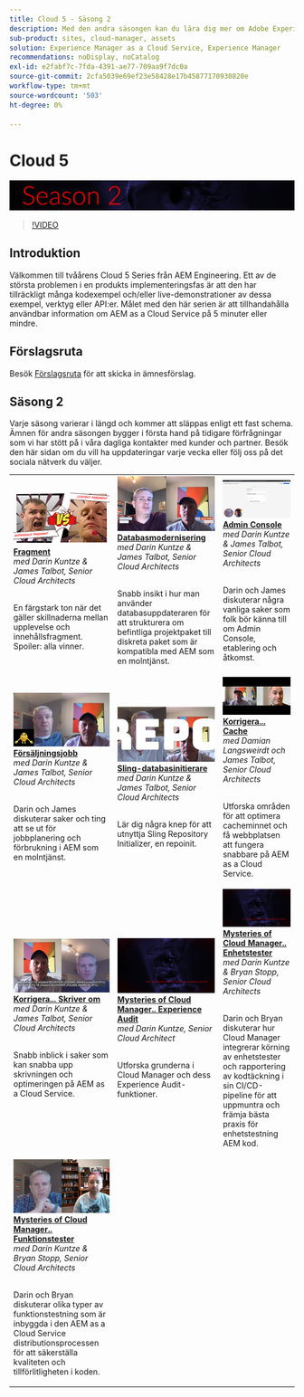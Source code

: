 ```yaml
---
title: Cloud 5 - Säsong 2
description: Med den andra säsongen kan du lära dig mer om Adobe Experience Manager (AEM) as a Cloud Service från Adobe egna tekniker som bygger upp det och de experttjänster som levererar det.
sub-product: sites, cloud-manager, assets
solution: Experience Manager as a Cloud Service, Experience Manager
recommendations: noDisplay, noCatalog
exl-id: e2fabf7c-7fda-4391-ae77-709aa9f7dc0a
source-git-commit: 2cfa5039e69ef23e58428e17b45877170930820e
workflow-type: tm+mt
source-wordcount: '503'
ht-degree: 0%

---
```


# Cloud 5

![AEM Experts Series](./imgs/masthead-s2.png)
>[!VIDEO](https://video.tv.adobe.com/v/343127)

## Introduktion

Välkommen till tvåårens Cloud 5 Series från AEM Engineering. Ett av de största problemen i en produkts implementeringsfas är att den har tillräckligt många kodexempel och/eller live-demonstrationer av dessa exempel, verktyg eller API:er. Målet med den här serien är att tillhandahålla användbar information om AEM as a Cloud Service på 5 minuter eller mindre.

## Förslagsruta

Besök [Förslagsruta](https://forms.office.com/r/74P5Xz4UH0) för att skicka in ämnesförslag.

## Säsong 2

Varje säsong varierar i längd och kommer att släppas enligt ett fast schema. Ämnen för andra säsongen bygger i första hand på tidigare förfrågningar som vi har stött på i våra dagliga kontakter med kunder och partner. Besök den här sidan om du vill ha uppdateringar varje vecka eller följ oss på det sociala nätverk du väljer.

<table>
    <tr>
        <td>
            <a href="season-2/cloud5-experience-v-content-fragments.md">
                <img alt="Fragment" src="./imgs/s2/000-thumb.png"/>
            </a>
            <div>
                <a href="season-2/cloud5-experience-v-content-fragments.md"><strong>Fragment</strong></a>        
                <br/><em>med Darin Kuntze &amp; James Talbot, Senior Cloud Architects</em>
            </div>
            <p>
                <br/>
                En färgstark ton när det gäller skillnaderna mellan upplevelse och innehållsfragment. Spoiler: alla vinner.
            </p>
        </td>   
         <td>
            <a href="season-2/cloud5-repo-modernizer.md">
                 <img alt="Databasmodernisering" src="./imgs/s2/001-thumb.png"/>
            </a>
            <div>
                <a href="season-2/cloud5-repo-modernizer.md"><strong>Databasmodernisering</strong></a> 
               <br/><em>med Darin Kuntze &amp; James Talbot, Senior Cloud Architects</em>
            </div>
            <p>
                <br/>
                Snabb insikt i hur man använder databasuppdateraren för att strukturera om befintliga projektpaket till diskreta paket som är kompatibla med AEM som en molntjänst.
            </p>
         </td>
         <td>
            <a href="season-2/cloud5-admin-console.md">
                 <img alt="Admin Console" src="./imgs/s2/002-thumb.png"/>
            </a>
            <div>
                  <a href="season-2/cloud5-admin-console.md"><strong>Admin Console</strong></a>
               <br/><em>med Darin Kuntze &amp; James Talbot, Senior Cloud Architects</em>
            </div>
            <p>
            <br/>
               Darin och James diskuterar några vanliga saker som folk bör känna till om Admin Console, etablering och åtkomst.
            </p>
         </td> 
  </tr>
  <tr>
         <td>
            <a href="season-2/cloud5-sling-job-scheduler.md">
                 <img alt="Försäljningsjobb" src="./imgs/s2/003-thumb.png"/>
            </a>
            <div>
                  <a href="season-2/cloud5-sling-job-scheduler.md"><strong>Försäljningsjobb</strong></a>
               <br/><em>med Darin Kuntze &amp; James Talbot, Senior Cloud Architects</em>
            </div>
            <p>
            <br/>
               Darin och James diskuterar saker och ting att se ut för jobbplanering och förbrukning i AEM som en molntjänst.
            </p>
         </td> 
         <td>
            <a href="season-2/cloud5-repoinit.md">
                 <img alt="Repo Initializer (repoinit)" src="./imgs/s2/004-thumb.png"/>
            </a>
            <div>
                  <a href="season-2/cloud5-repoinit.md"><strong>Sling-databasinitierare</strong></a>
               <br/><em>med Darin Kuntze &amp; James Talbot, Senior Cloud Architects</em>
            </div>
            <p>
            <br/>
              Lär dig några knep för att utnyttja Sling Repository Initializer, en repoinit.
            </p>
         </td>   
     <td>
            <a href="season-2/cloud5-fix-your-cache.md">
               <img alt="Korrigera din cache" src="./imgs/s2/005-thumb.png"/>
            </a>
      <div>
         <a href="season-2/cloud5-fix-your-cache.md"><strong>Korrigera... Cache</strong></a>
         <br/><em>med Damian Langsweirdt och James Talbot, Senior Cloud Architects</em>
      </div>
      <p>
         <br/>
             Utforska områden för att optimera cacheminnet och få webbplatsen att fungera snabbare på AEM as a Cloud Service.
      </p>
   </td> 
  </tr>
<tr>
   <td>
           <a href="season-2/cloud5-fix-your-rewrites.md">
               <img alt="Korrigera...skrivningar" src="./imgs/s2/006-thumb.png"/>
            </a>
      <div>
            <a href="season-2/cloud5-fix-your-rewrites.md"><strong>Korrigera... Skriver om</strong></a>
         <br/><em>med Darin Kuntze &amp; James Talbot, Senior Cloud Architects</em>
      </div>
      <p>
        <br/>
         Snabb inblick i saker som kan snabba upp skrivningen och optimeringen på AEM as a Cloud Service.
      </p>
     </td>   
     <td>
            <a href="season-2/cloud5-MoCM-experience-audit.md">
               <img alt="Mysteries of Cloud Manager.. Experience Audit" src="./imgs/s2/007-thumb.png"/>
               </a>
      <div>
            <a href="season-2/cloud5-MoCM-experience-audit.md"><strong>Mysteries of Cloud Manager.. Experience Audit</strong></a>
         <br/><em>med Darin Kuntze, Senior Cloud Architect</em>
      </div>
      <p>
        <br/>
        Utforska grunderna i Cloud Manager och dess Experience Audit-funktioner.
      </p>
   </td>
     <td>
            <a href="season-2/cloud5-MoCM-unit-tests.md">
               <img alt="Mysteries of Cloud Manager.. Enhetstester" src="./imgs/s2/008-thumb.png"/>
            </a>
      <div>
            <a href="season-2/cloud5-MoCM-unit-tests.md"><strong>Mysteries of Cloud Manager.. Enhetstester</strong></a>
         <br/><em>med Darin Kuntze &amp; Bryan Stopp, Senior Cloud Architects</em>
      </div>
      <p>
        <br/>
        Darin och Bryan diskuterar hur Cloud Manager integrerar körning av enhetstester och rapportering av kodtäckning i sin CI/CD-pipeline för att uppmuntra och främja bästa praxis för enhetstestning AEM kod.
      </p>
   </td> 
  </tr>
    <tr>
        <td>
               <a href="season-2/cloud5-MoCM-functional-tests.md">
                   <img alt="Mysteries of Cloud Manager.. Funktionstester" src="./imgs/s2/009-thumb.png"/>
               </a>
            <div>
                <a href="season-2/cloud5-MoCM-functional-tests.md"><strong>Mysteries of Cloud Manager.. Funktionstester</strong><br/></a>        
                <em>med Darin Kuntze &amp; Bryan Stopp, Senior Cloud Architects</em>
            </div>
            <p><br/>
                Darin och Bryan diskuterar olika typer av funktionstestning som är inbyggda i den AEM as a Cloud Service distributionsprocessen för att säkerställa kvaliteten och tillförlitligheten i koden.
            </p>
        </td>
        <td></td>
        <td></td>
    </tr>
</table>
